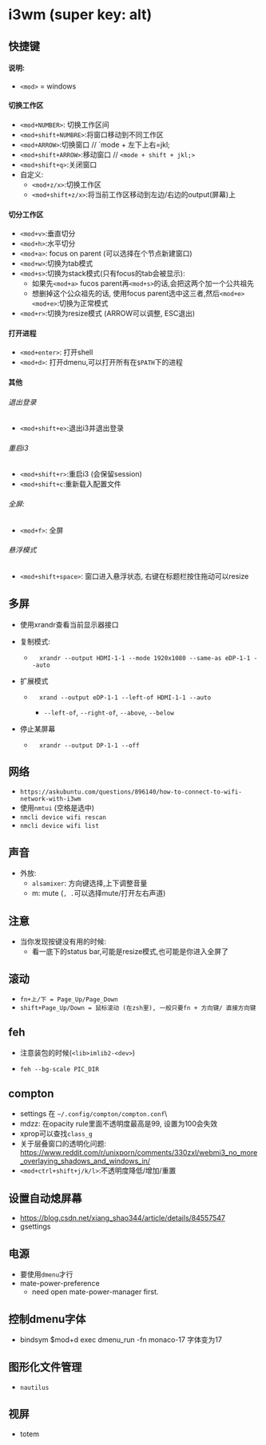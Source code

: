 # i3wm (super key: alt)



## 快捷键

#### 说明:

- `<mod>` = windows

#### 切换工作区

- `<mod+NUMBER>`: 切换工作区间
- `<mod+shift+NUMBRE>`:将窗口移动到不同工作区
- `<mod+ARROW>`:切换窗口  // `mode + 左下上右=jkl;
- `<mod+shift+ARROW>`:移动窗口 // `<mode + shift + jkl;>`
- `<mod+shift+q>`:关闭窗口
- 自定义:
    - `<mod+z/x>`:切换工作区
    - `<mod+shift+z/x>`:将当前工作区移动到左边/右边的output(屏幕)上

#### 切分工作区

- `<mod+v>`:垂直切分
- `<mod+h>`:水平切分
- `<mod+a>`: focus on parent (可以选择在个节点新建窗口)
- `<mod+w>`:切换为tab模式
- `<mod+s>`:切换为stack模式(只有focus的tab会被显示):
    - 如果先`<mod+a>` fucos parent再`<mod+s>`的话,会把这两个加一个公共祖先
    - 想删掉这个公众祖先的话, 使用focus parent选中这三者,然后`<mod+e>` `<mod+e>`:切换为正常模式
- `<mod+r>`:切换为resize模式 (ARROW可以调整, ESC退出)

#### 打开进程

- `<mod+enter>`: 打开shell
- `<mod+d>`: 打开dmenu,可以打开所有在`$PATH`下的进程

#### 其他

###### 退出登录

- `<mod+shift+e>`:退出i3并退出登录

###### 重启i3

- `<mod+shift+r>`:重启i3 (会保留session)
- `<mod+shift+c`:重新载入配置文件

###### 全屏:

- `<mod+f>`: 全屏

###### 悬浮模式

- `<mod+shift+space>`: 窗口进入悬浮状态, 右键在标题栏按住拖动可以resize

## 多屏

- 使用xrandr查看当前显示器接口

- 复制模式:

    - ```
        xrandr --output HDMI-1-1 --mode 1920x1080 --same-as eDP-1-1 --auto
        ```

- 扩展模式

    - ```
        xrand --output eDP-1-1 --left-of HDMI-1-1 --auto
        ```

        - `--left-of`, `--right-of`, `--above`, `--below`
- 停止某屏幕
    - ```
        xrandr --output DP-1-1 --off
        ```

## 网络

- `https://askubuntu.com/questions/896140/how-to-connect-to-wifi-network-with-i3wm`
- 使用`nmtui` (空格是选中)
- `nmcli device wifi rescan`
- `nmcli device wifi list`


## 声音

- 外放:
    - `alsamixer`: 方向键选择,上下调整音量
    - m: mute (`, .`可以选择mute/打开左右声道)

## 注意

- 当你发现按键没有用的时候:
    - 看一底下的status bar,可能是resize模式,也可能是你进入全屏了

## 滚动

- `fn+上/下 = Page_Up/Page_Down`
- `shift+Page_Up/Down = 鼠标滚动 (在zsh里), 一般只要fn + 方向键/ 直接方向键`

## feh

- 注意装包的时候(`<lib>imlib2-<dev>`)

- `feh --bg-scale PIC_DIR`

## compton

- settings 在 `~/.config/compton/compton.conf`\
- mdzz: 在opacity rule里面不透明度最高是99, 设置为100会失效
- xprop可以查找`class_g`
- 关于层叠窗口的透明化问题: https://www.reddit.com/r/unixporn/comments/330zxl/webmi3_no_more_overlaying_shadows_and_windows_in/
- `<mod+ctrl+shift+j/k/l>`:不透明度降低/增加/重置

## 设置自动熄屏幕

- https://blog.csdn.net/xiang_shao344/article/details/84557547
- gsettings

## 电源

- 要使用`dmenu`才行
- mate-power-preference
    - need open mate-power-manager first.

## 控制dmenu字体

- bindsym $mod+d exec dmenu_run -fn monaco-17
    字体变为17

## 图形化文件管理

- `nautilus`

## 视屏
- totem
